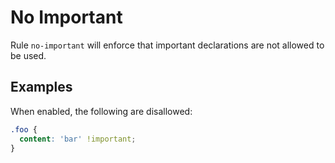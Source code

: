 # No Important

Rule `no-important` will enforce that important declarations are not allowed to be used.

## Examples

When enabled, the following are disallowed:

```scss
.foo {
  content: 'bar' !important;
}
```
